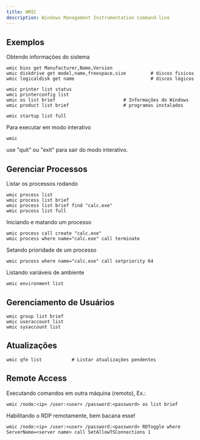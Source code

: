 ```yaml
---
title: WMIC
description: Windows Management Instrumentation Command-line
---
```


## Exemplos

Obtendo informações do sistema

    wmic bios get Manufacturer,Name,Version
    wmic diskdrive get model,name,freespace,size         # discos fisicos 
    wmic logicaldisk get name                            # discos lógicos
    
    wmic printer list status
    wmci printerconfig list
    wmic os list brief                         # Informações do Windows
    wmic product list brief                    # programas instalados  
    
    wmic startup list full

Para executar em modo interativo

    wmic

use "quit" ou "exit" para sair do modo interativo.

## Gerenciar Processos

Listar os processos rodando

    wmic process list
    wmic process list brief
    wmic process list brief find "calc.exe"
    wmic process list full

Iniciando e matando um processo

    wmic process call create "calc.exe"
    wmic process where name="calc.exe" call terminate

Setando prioridade de um processo

    wmic process where name="calc.exe" call setpriority 64

Listando variáveis de ambiente

    wmic environment list

## Gerenciamento de Usuários

    wmic group list brief
    wmic useraccount list
    wmic sysaccount list
    
## Atualizações

    wmic qfe list           # Listar atualizações pendentes

## Remote Access

Executando comandos em outra máquina (remoto), Ex.:

    wmic /node:<ip> /user:<user> /password:<password> os list brief

Habilitando o RDP remotamente, bem bacana esse!

    wmic /node:<ip> /user:<user> /password:<password> RDToggle where ServerName=<server name> call SetAllowTSConnections 1
